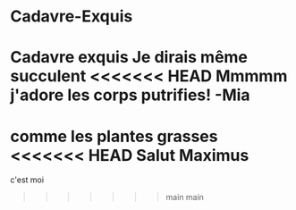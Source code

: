 # Cadavre-Exquis
Cadavre exquis
Je dirais même succulent
<<<<<<< HEAD
Mmmmm j'adore les corps putrifies! -Mia
=======
comme les plantes grasses
<<<<<<< HEAD
Salut Maximus
=======
c'est moi
>>>>>>> main
>>>>>>> main
